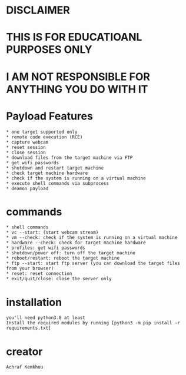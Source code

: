 # DISCLAIMER
# THIS IS FOR EDUCATIOANL PURPOSES ONLY
# I AM NOT RESPONSIBLE FOR ANYTHING YOU DO WITH IT

# Payload Features
	* one target supported only
	* remote code execution (RCE)
	* capture webcam
	* reset session
	* close session
	* download files from the target machine via FTP
	* get wifi passwords
	* shutdown and restart target machine
	* check target machine hardware
	* check if the system is running on a virtual machine
	* execute shell commands via subprocess
	* deamon payload

# commands
	* shell commands
	* vc --start: (start webcam stream)
	* vm --check: check if the system is running on a virtual machine
	* hardware --check: check for target machine hardware
	* profiles: get wifi passwords
	* shutdown/power off: turn off the target machine
	* reboot/restart: reboot the target machine
	* ftp --start: start ftp server (you can download the target files from your browser)
	* reset: reset connection
	* exit/quit/close: close the server only

# installation
	you'll need python3.8 at least
	Install the required modules by running [python3 -m pip install -r requirements.txt]

# creator
	Achraf Kemkhou
